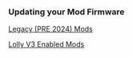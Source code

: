 ### Updating your Mod Firmware

[Legacy (PRE 2024) Mods](https://docs.google.com/document/d/1sJk5aYCa2dDu_4srDIHHxQ3II7w91CjpK8f_b9eM5bw/edit?tab=t.0#heading=h.aqg40wvi3dfn)

[Lolly V3 Enabled Mods](https://docs.google.com/document/d/1SMMLNlGPpCCygMS83yqEgmRNu-jGmoDFz01_laEeXWg/edit?tab=t.0#heading=h.aqg40wvi3dfn)
